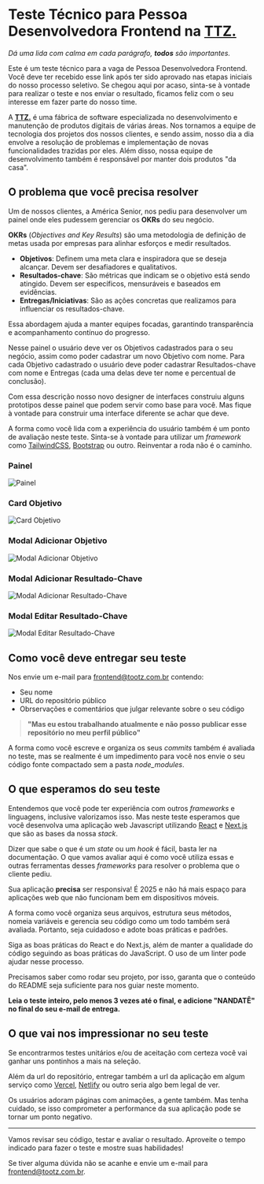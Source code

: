 # Teste Técnico para Pessoa Desenvolvedora Frontend na [TTZ.](https://ttz.dev.br)

_Dá uma lida com calma em cada parágrafo, **todos** são importantes._

Este é um teste técnico para a vaga de Pessoa Desenvolvedora Frontend. Você deve ter recebido esse link após ter sido aprovado nas etapas iniciais do nosso processo seletivo. Se chegou aqui por acaso, sinta-se à vontade para realizar o teste e nos enviar o resultado, ficamos feliz com o seu interesse em fazer parte do nosso time.

A [**TTZ.**](https://ttz.dev.br) é uma fábrica de software especializada no desenvolvimento e manutenção de produtos digitais de várias áreas. Nos tornamos a equipe de tecnologia dos projetos dos nossos clientes, e sendo assim, nosso dia a dia envolve a resolução de problemas e implementação de novas funcionalidades trazidas por eles. Além disso, nossa equipe de desenvolvimento também é responsável por manter dois produtos "da casa".

## O problema que você precisa resolver

Um de nossos clientes, a América Senior, nos pediu para desenvolver um painel onde eles pudessem gerenciar os **OKRs** do seu negócio.

**OKRs** (_Objectives and Key Results_) são uma metodologia de definição de metas usada por empresas para alinhar esforços e medir resultados.

- **Objetivos**: Definem uma meta clara e inspiradora que se deseja alcançar. Devem ser desafiadores e qualitativos.
- **Resultados-chave**: São métricas que indicam se o objetivo está sendo atingido. Devem ser específicos, mensuráveis e baseados em evidências.
- **Entregas/Iniciativas**: São as ações concretas que realizamos para influenciar os resultados-chave.

Essa abordagem ajuda a manter equipes focadas, garantindo transparência e acompanhamento contínuo do progresso.

Nesse painel o usuário deve ver os Objetivos cadastrados para o seu negócio, assim como poder cadastrar um novo Objetivo com nome. Para cada Objetivo cadastrado o usuário deve poder cadastrar Resultados-chave com nome e Entregas (cada uma delas deve ter nome e percentual de conclusão).

Com essa descrição nosso novo designer de interfaces construiu alguns prototipos desse painel que podem servir como base para você. Mas fique à vontade para construir uma interface diferente se achar que deve.

A forma como você lida com a experiência do usuário também é um ponto de avaliação neste teste. Sinta-se à vontade para utilizar um _framework_ como [TailwindCSS](https://tailwindcss.com/), [Bootstrap](https://getbootstrap.com/) ou outro. Reinventar a roda não é o caminho.

### Painel

![Painel](./assets/painel.jpg)

### Card Objetivo

![Card Objetivo](./assets/card-objective.jpg)

### Modal Adicionar Objetivo

![Modal Adicionar Objetivo](./assets/modal-add-objective.jpg)

### Modal Adicionar Resultado-Chave

![Modal Adicionar Resultado-Chave](./assets/modal-add-key-result.jpg)

### Modal Editar Resultado-Chave

![Modal Editar Resultado-Chave](./assets/modal-edit-key-result.jpg)

## Como você deve entregar seu teste

Nos envie um e-mail para frontend@tootz.com.br contendo:

- Seu nome
- URL do repositório público
- Obrservações e comentários que julgar relevante sobre o seu código

> **"Mas eu estou trabalhando atualmente e não posso publicar esse repositório no meu perfil público"**

A forma como você escreve e organiza os seus _commits_ também é avaliada no teste, mas se realmente é um impedimento para você nos envie o seu código fonte compactado sem a pasta _node_modules_.

## O que esperamos do seu teste

Entendemos que você pode ter experiência com outros _frameworks_ e linguagens, inclusive valorizamos isso. Mas neste teste esperamos que você desenvolva uma aplicação web Javascript utilizando [React](https://react.dev/) e [Next.js](https://nextjs.org/) que são as bases da nossa _stack_.

Dizer que sabe o que é um _state_ ou um _hook_ é fácil, basta ler na documentação. O que vamos avaliar aqui é como você utiliza essas e outras ferramentas desses _frameworks_ para resolver o problema que o cliente pediu.

Sua aplicação **precisa** ser responsiva! É 2025 e não há mais espaço para aplicações web que não funcionam bem em dispositivos móveis.

A forma como você organiza seus arquivos, estrutura seus métodos, nomeia variáveis e gerencia seu código como um todo também será avaliada. Portanto, seja cuidadoso e adote boas práticas e padrões.

Siga as boas práticas do React e do Next.js, além de manter a qualidade do código seguindo as boas práticas do JavaScript. O uso de um linter pode ajudar nesse processo.

Precisamos saber como rodar seu projeto, por isso, garanta que o conteúdo do README seja suficiente para nos guiar neste momento.

**Leia o teste inteiro, pelo menos 3 vezes até o final, e adicione "NANDATÊ" no final do seu e-mail de entrega.**

## O que vai nos impressionar no seu teste

Se encontrarmos testes unitários e/ou de aceitação com certeza você vai ganhar uns pontinhos a mais na seleção.

Além da url do repositório, entregar também a url da aplicação em algum serviço como [Vercel](https://vercel.com), [Netlify](https://www.netlify.com/) ou outro seria algo bem legal de ver.

Os usuários adoram páginas com animações, a gente também. Mas tenha cuidado, se isso comprometer a performance da sua aplicação pode se tornar um ponto negativo.

---

Vamos revisar seu código, testar e avaliar o resultado. Aproveite o tempo indicado para fazer o teste e mostre suas habilidades!

Se tiver alguma dúvida não se acanhe e envie um e-mail para frontend@tootz.com.br.
